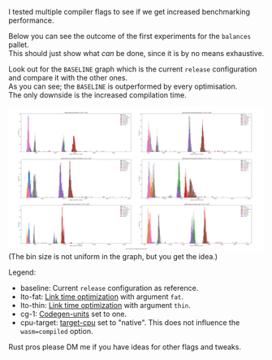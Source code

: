 I tested multiple compiler flags to see if we get increased benchmarking performance.

Below you can see the outcome of the first experiments for the `balances` pallet.  
This should just show what *can* be done, since it is by no means exhaustive.  

Look out for the `BASELINE` graph which is the current `release` configuration
and compare it with the other ones.  
As you can see; the `BASELINE` is outperformed by every optimisation.  
The only downside is the increased compilation time.  

![](../out.png)
(The bin size is not uniform in the graph, but you get the idea.)

Legend:  
- baseline: Current `release` configuration as reference.
- lto-fat: [Link time optimization](https://doc.rust-lang.org/rustc/linker-plugin-lto.html) with argument `fat`.
- lto-thin: [Link time optimization](https://doc.rust-lang.org/rustc/linker-plugin-lto.html) with argument `thin`.
- cg-1: [Codegen-units](https://doc.rust-lang.org/rustc/codegen-options/index.html#codegen-units) set to one.
- cpu-target: [target-cpu](https://doc.rust-lang.org/rustc/codegen-options/index.html#target-cpu) set to "native". This does not influence the `wasm=compiled` option.

Rust pros please DM me if you have ideas for other flags and tweaks.
